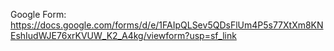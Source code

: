 Google Form: https://docs.google.com/forms/d/e/1FAIpQLSev5QDsFlUm4P5s77XtXm8KNEshIudWJE76xrKVUW_K2_A4kg/viewform?usp=sf_link
